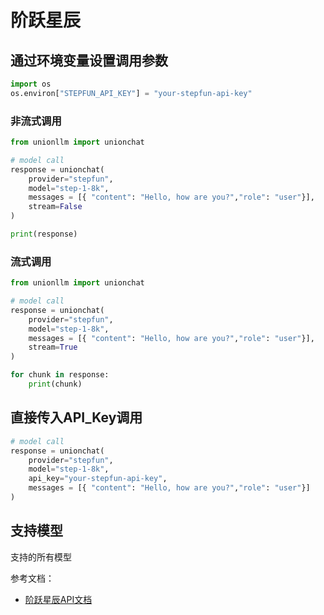 # 阶跃星辰

## 通过环境变量设置调用参数

```python
import os 
os.environ["STEPFUN_API_KEY"] = "your-stepfun-api-key"
```

### 非流式调用

```python
from unionllm import unionchat

# model call
response = unionchat(
    provider="stepfun",
    model="step-1-8k", 
    messages = [{ "content": "Hello, how are you?","role": "user"}],
    stream=False
)

print(response)
```

### 流式调用

```python
from unionllm import unionchat

# model call
response = unionchat(
    provider="stepfun",
    model="step-1-8k",
    messages = [{ "content": "Hello, how are you?","role": "user"}],
    stream=True
)

for chunk in response:
    print(chunk)
```

## 直接传入API_Key调用

```python
# model call
response = unionchat(
    provider="stepfun",
    model="step-1-8k",
    api_key="your-stepfun-api-key",
    messages = [{ "content": "Hello, how are you?","role": "user"}]
)
```

## 支持模型
支持的所有模型

参考文档：
- [阶跃星辰API文档](https://platform.stepfun.com/docs/overview/concept)
```